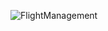 ![FlightManagement](https://user-images.githubusercontent.com/89942570/153724744-c301b7b3-f1db-4659-9b9b-f9d2dcbee72c.png)